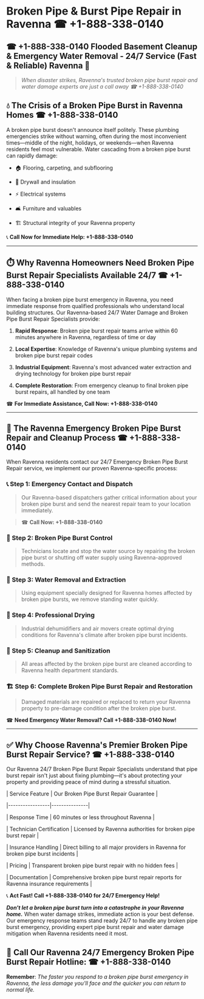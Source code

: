 # Broken Pipe & Burst Pipe Repair in Ravenna ☎ +1-888-338-0140  
## ☎ +1-888-338-0140 Flooded Basement Cleanup & Emergency Water Removal - 24/7 Service (Fast & Reliable) Ravenna 🚨  

> *When disaster strikes, Ravenna's trusted broken pipe burst repair and water damage experts are just a call away ☎ +1-888-338-0140*  

## 💧 The Crisis of a Broken Pipe Burst in Ravenna Homes ☎ +1-888-338-0140  

A broken pipe burst doesn't announce itself politely. These plumbing emergencies strike without warning, often during the most inconvenient times—middle of the night, holidays, or weekends—when Ravenna residents feel most vulnerable. Water cascading from a broken pipe burst can rapidly damage:  

* 🏠 Flooring, carpeting, and subflooring  
* 🧱 Drywall and insulation  
* ⚡ Electrical systems  
* 🛋️ Furniture and valuables  
* 🏗️ Structural integrity of your Ravenna property  

📞 **Call Now for Immediate Help: +1-888-338-0140**  

---  

## ⏱️ Why Ravenna Homeowners Need Broken Pipe Burst Repair Specialists Available 24/7 ☎ +1-888-338-0140  

When facing a broken pipe burst emergency in Ravenna, you need immediate response from qualified professionals who understand local building structures. Our Ravenna-based 24/7 Water Damage and Broken Pipe Burst Repair Specialists provide:  

1. **Rapid Response**: Broken pipe burst repair teams arrive within 60 minutes anywhere in Ravenna, regardless of time or day  
2. **Local Expertise**: Knowledge of Ravenna's unique plumbing systems and broken pipe burst repair codes  
3. **Industrial Equipment**: Ravenna's most advanced water extraction and drying technology for broken pipe burst repair  
4. **Complete Restoration**: From emergency cleanup to final broken pipe burst repairs, all handled by one team  

☎ **For Immediate Assistance, Call Now: +1-888-338-0140**  

---  

## 🔧 The Ravenna Emergency Broken Pipe Burst Repair and Cleanup Process ☎ +1-888-338-0140  

When Ravenna residents contact our 24/7 Emergency Broken Pipe Burst Repair service, we implement our proven Ravenna-specific process:  

### 📞 Step 1: Emergency Contact and Dispatch  
> Our Ravenna-based dispatchers gather critical information about your broken pipe burst and send the nearest repair team to your location immediately.  
> ☎ **Call Now: +1-888-338-0140**  

### 🚿 Step 2: Broken Pipe Burst Control  
> Technicians locate and stop the water source by repairing the broken pipe burst or shutting off water supply using Ravenna-approved methods.  

### 🌊 Step 3: Water Removal and Extraction  
> Using equipment specially designed for Ravenna homes affected by broken pipe bursts, we remove standing water quickly.  

### 💨 Step 4: Professional Drying  
> Industrial dehumidifiers and air movers create optimal drying conditions for Ravenna's climate after broken pipe burst incidents.  

### 🧼 Step 5: Cleanup and Sanitization  
> All areas affected by the broken pipe burst are cleaned according to Ravenna health department standards.  

### 🏗️ Step 6: Complete Broken Pipe Burst Repair and Restoration  
> Damaged materials are repaired or replaced to return your Ravenna property to pre-damage condition after the broken pipe burst.  

☎ **Need Emergency Water Removal? Call +1-888-338-0140 Now!**  

---  

## ✅ Why Choose Ravenna's Premier Broken Pipe Burst Repair Service? ☎ +1-888-338-0140  

Our Ravenna 24/7 Broken Pipe Burst Repair Specialists understand that pipe burst repair isn't just about fixing plumbing—it's about protecting your property and providing peace of mind during a stressful situation.  

| Service Feature | Our Broken Pipe Burst Repair Guarantee |  
|-----------------|---------------|  
| Response Time | 60 minutes or less throughout Ravenna |  
| Technician Certification | Licensed by Ravenna authorities for broken pipe burst repair |  
| Insurance Handling | Direct billing to all major providers in Ravenna for broken pipe burst incidents |  
| Pricing | Transparent broken pipe burst repair with no hidden fees |  
| Documentation | Comprehensive broken pipe burst repair reports for Ravenna insurance requirements |  

📞 **Act Fast! Call +1-888-338-0140 for 24/7 Emergency Help!**  

***Don't let a broken pipe burst turn into a catastrophe in your Ravenna home.*** When water damage strikes, immediate action is your best defense. Our emergency response teams stand ready 24/7 to handle any broken pipe burst emergency, providing expert pipe burst repair and water damage mitigation when Ravenna residents need it most.  

## 📱 Call Our Ravenna 24/7 Emergency Broken Pipe Burst Repair Hotline: ☎ +1-888-338-0140  

**Remember**: *The faster you respond to a broken pipe burst emergency in Ravenna, the less damage you'll face and the quicker you can return to normal life.*